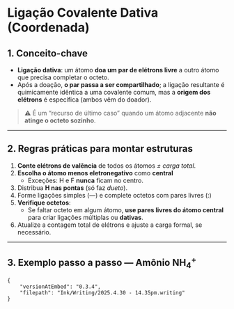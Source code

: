 # Ligação Covalente Dativa (Coordenada)

## 1. Conceito-chave
- **Ligação dativa**: um átomo **doa um par de elétrons livre** a outro átomo que precisa completar o octeto.  
- Após a doação, **o par passa a ser compartilhado**; a ligação resultante é quimicamente idêntica a uma covalente comum, mas a **origem dos elétrons** é específica (ambos vêm do doador).

> ⚠️ É um “recurso de último caso” quando um átomo adjacente **não atinge o octeto sozinho**.

---

## 2. Regras práticas para montar estruturas

1. **Conte elétrons de valência** de todos os átomos *± carga total*.  
2. **Escolha o átomo menos eletronegativo** como **central**  
   - Exceções: H e F **nunca** ficam no centro.  
3. Distribua **H nas pontas** (só faz *dueto*).  
4. Forme ligações simples (—) e complete octetos com pares livres (:)  
5. **Verifique octetos**:  
   - Se faltar octeto em algum átomo, **use pares livres do átomo central** para criar ligações múltiplas ou **dativas**.  
6. Atualize a contagem total de elétrons e ajuste a carga formal, se necessário.

---

## 3. Exemplo passo a passo — Amônio $\mathrm{NH_4^+}$


```handwritten-ink
{
	"versionAtEmbed": "0.3.4",
	"filepath": "Ink/Writing/2025.4.30 - 14.35pm.writing"
}
```


